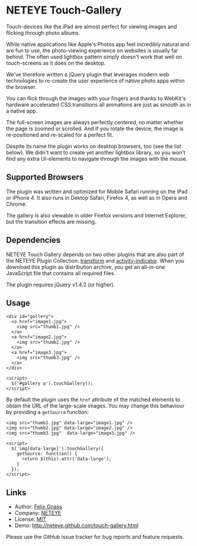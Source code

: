 NETEYE Touch-Gallery
====================

Touch-devices like the iPad are almost perfect for viewing images and flicking through photo albums.

While native applications like Apple's Photos app feel incredibly natural and are fun to use,
the photo-viewing experience on websites is usually far behind. The often used lightbox pattern
simply doesn't work that well on touch-screens as it does on the desktop. 

We've therefore written a jQuery plugin that leverages modern web technologies to re-create the
user experience of native photo apps within the browser.

You can flick through the images with your fingers and thanks to WebKit's hardware accelerated
CSS transitions all animations are just as smooth as in a native app.

The full-screen images are always perfectly centered, no matter whether the page is zoomed or 
scrolled. And if you rotate the device, the image is re-positioned and re-scaled for a perfect fit.

Despite its name the plugin works on desktop browsers, too (see the list below). We didn't want to
create yet another lightbox library, so you won't find any extra UI-elements to navigate through
the images with the mouse.

Supported Browsers
------------------

The plugin was written and optimized for Mobile Safari running on the iPad or iPhone 4.
It also runs in Dektop Safari, Firefox 4, as well as in Opera and Chrome.

The gallery is also viewable in older Firefox versions and Internet Explorer, but the 
transition effects are missing.

Dependencies
------------

NETEYE Touch Gallery depends on two other plugins that are also part of the NETEYE Plugin 
Collection: [transform](/transform.html) and [activity-indicator](/activity-indicator.html).
When you download this plugin as distribution archive, you get an all-in-one JavaScript file
that contains all required files.

The plugin requires jQuery v1.4.2 (or higher).

Usage
-----

<div class="liquid highlight html"></div>

    <div id="gallery">
      <a href="image1.jpg">
        <img src="thumb1.jpg" />
      </a>
      <a href="image2.jpg">
        <img src="thumb2.jpg" />
      </a>
      <a href="image3.jpg">
        <img src="thumb3.jpg" />
      </a>
    </div>
	
    <script>
      $('#gallery a').touchGallery();
    </script>

<div class="liquid endhighlight"></div>
	
By default the plugin uses the `href` attribute of the matched elements to obtain the URL of the
large-scale images. You may change this behaviour by providing a `getSource` function:

<div class="liquid highlight html+javascript"></div>

    <img src="thumb1.jpg" data-large="image1.jpg" />
    <img src="thumb2.jpg" data-large="image2.jpg" />
    <img src="thumb3.jpg"  data-large="image3.jpg" />
    
    <script>
      $('img[data-large]').touchGallery({
        getSource: function() { 
          return $(this).attr('data-large');
        }
      });
    </script>

<div class="liquid endhighlight"></div>
  
Links
-----

* Author:  [Felix Gnass](http://github.com/fgnass)
* Company: [NETEYE](http://neteye.de)
* License: [MIT](http://neteye.github.com/MIT-LICENSE.txt)
* Demo:    http://neteye.github.com/touch-gallery.html

Please use the GitHub issue tracker for bug reports and feature requests.

